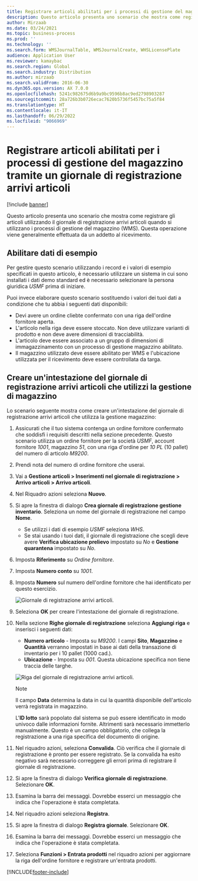 ```yaml
---
title: Registrare articoli abilitati per i processi di gestione del magazzino tramite un giornale di registrazione arrivi articoli
description: Questo articolo presenta uno scenario che mostra come registrare gli articoli utilizzando il giornale di registrazione arrivi articoli quando si utilizzano i processi di gestione del magazzino (WMS).
author: Mirzaab
ms.date: 03/24/2021
ms.topic: business-process
ms.prod: ''
ms.technology: ''
ms.search.form: WMSJournalTable, WMSJournalCreate, WHSLicensePlate
audience: Application User
ms.reviewer: kamaybac
ms.search.region: Global
ms.search.industry: Distribution
ms.author: mirzaab
ms.search.validFrom: 2016-06-30
ms.dyn365.ops.version: AX 7.0.0
ms.openlocfilehash: 5241c982675d6b9a9bc9596b8ac9ed2798903287
ms.sourcegitcommit: 28a726b3b0726ecac7620b5736f5457bc75a5f84
ms.translationtype: HT
ms.contentlocale: it-IT
ms.lasthandoff: 06/29/2022
ms.locfileid: "9066969"
---
```

# <a name="register-items-enabled-for-warehouse-management-processes-using-an-item-arrival-journal"></a>Registrare articoli abilitati per i processi di gestione del magazzino tramite un giornale di registrazione arrivi articoli

[!include [banner](../../includes/banner.md)]

Questo articolo presenta uno scenario che mostra come registrare gli articoli utilizzando il giornale di registrazione arrivi articoli quando si utilizzano i processi di gestione del magazzino (WMS). Questa operazione viene generalmente effettuata da un addetto al ricevimento.

## <a name="enable-sample-data"></a>Abilitare dati di esempio

Per gestire questo scenario utilizzando i record e i valori di esempio specificati in questo articolo, è necessario utilizzare un sistema in cui sono installati i dati demo standard ed è necessario selezionare la persona giuridica *USMF* prima di iniziare.

Puoi invece elaborare questo scenario sostituendo i valori dei tuoi dati a condizione che tu abbia i seguenti dati disponibili:

- Devi avere un ordine cliebte confermato con una riga dell'ordine fornitore aperta.
- L'articolo nella riga deve essere stoccato. Non deve utilizzare varianti di prodotto e non deve avere dimensioni di tracciabilità.
- L'articolo deve essere associato a un gruppo di dimensioni di immagazzinamento con un processo di gestione magazzino abilitato.
- Il magazzino utilizzato deve essere abilitato per WMS e l'ubicazione utilizzata per il ricevimento deve essere controllata da targa.

## <a name="create-an-item-arrival-journal-header-that-uses-warehouse-management"></a>Creare un'intestazione del giornale di registrazione arrivi articoli che utilizzi la gestione di magazzino

Lo scenario seguente mostra come creare un'intestazione del giornale di registrazione arrivi articoli che utilizza la gestione magazzino:

1. Assicurati che il tuo sistema contenga un ordine fornitore confermato che soddisfi i requisiti descritti nella sezione precedente. Questo scenario utilizza un ordine fornitore per la società *USMF*, account fornitore *1001*, magazzino *51*, con una riga d'ordine per *10 PL* (10 pallet) del numero di articolo *M9200*.
1. Prendi nota del numero di ordine fornitore che userai.
1. Vai a **Gestione articoli \> Inserimenti nel giornale di registrazione \> Arrivo articoli \> Arrivo articoli**.
1. Nel Riquadro azioni seleziona **Nuovo**.
1. Si apre la finestra di dialogo **Crea giornale di registrazione gestione inventario**. Seleziona un nome del giornale di registrazione nel campo **Nome**.
    - Se utilizzi i dati di esempio *USMF* seleziona *WHS*.
    - Se stai usando i tuoi dati, il giornale di registrazione che scegli deve avere **Verifica ubicazione prelievo** impostato su *No* e **Gestione quarantena** impostato su *No*.
1. Imposta **Riferimento** su *Ordine fornitore*.
1. Imposta **Numero conto** su *1001*.
1. Imposta **Numero** sul numero dell'ordine fornitore che hai identificato per questo esercizio.

    ![Giornale di registrazione arrivi articoli.](../media/item-arrival-journal-header.png "Giornale di registrazione arrivi articoli")

1. Seleziona **OK** per creare l'intestazione del giornale di registrazione.
1. Nella sezione **Righe giornale di registrazione** seleziona **Aggiungi riga** e inserisci i seguenti dati:
    - **Numero articolo** - Imposta su *M9200*. I campi **Sito**, **Magazzino** e **Quantità** verranno impostati in base ai dati della transazione di inventario per i 10 pallet (1000 cad.).
    - **Ubicazione** - Imposta su *001*. Questa ubicazione specifica non tiene traccia delle targhe.

    ![Riga del giornale di registrazione arrivi articoli.](../media/item-arrival-journal-line.png "Riga del giornale di registrazione arrivi articoli")

    > [!NOTE]
    > Il campo **Data** determina la data in cui la quantità disponibile dell'articolo verrà registrata in magazzino.  
    >
    > L'**ID lotto** sarà popolato dal sistema se può essere identificato in modo univoco dalle informazioni fornite. Altrimenti sarà necessario immetterlo manualmente. Questo è un campo obbligatorio, che collega la registrazione a una riga specifica del documento di origine.  

1. Nel riquadro azioni, seleziona **Convalida**. Ciò verifica che il giornale di registrazione è pronto per essere registrato. Se la convalida ha esito negativo sarà necessario correggere gli errori prima di registrare il giornale di registrazione.  
1. Si apre la finestra di dialogo **Verifica giornale di registrazione**. Selezionare **OK**.
1. Esamina la barra dei messaggi. Dovrebbe esserci un messaggio che indica che l'operazione è stata completata.  
1. Nel riquadro azioni seleziona **Registra**.
1. Si apre la finestra di dialogo **Registra giornale**. Selezionare **OK**.
1. Esamina la barra dei messaggi. Dovrebbe esserci un messaggio che indica che l'operazione è stata completata.
1. Seleziona **Funzioni > Entrata prodotti** nel riquadro azioni per aggiornare la riga dell'ordine fornitore e registrare un'entrata prodotti.


[!INCLUDE[footer-include](../../../includes/footer-banner.md)]
